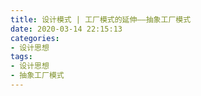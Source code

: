 ```yaml
---
title: 设计模式 | 工厂模式的延伸——抽象工厂模式
date: 2020-03-14 22:15:13
categories:
- 设计思想
tags:
- 设计思想
- 抽象工厂模式
---
```

